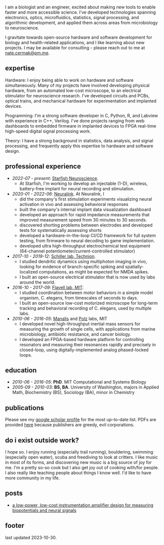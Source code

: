 I am a biologist and an engineer, excited about making new tools to enable faster and more accessible science. I’ve developed technologies spanning electronics, optics, microfluidics, statistics, signal processing, and algorithmic development, and applied them across areas from microbiology to neuroscience.

I gravitate towards open-source hardware and software development for biology and health-related applications, and I like learning about new projects. I may be available for consulting - please reach out to me at nate.cermak@pm.me.

## expertise
Hardware: I enjoy being able to work on hardware and software simultaneously. Many of my projects have involved developing physical hardware, from an automated low-cost microscope, to an electrical stimulator for neuroscience research. I've developed circuits and PCBs, optical trains, and mechanical hardware for experimentation and implanted devices.

Programming: I'm a strong software developer in C, Python, R, and Labview with experience in C++, Verilog. I've done projects ranging from web dashboards to embedded firmware in implanted devices to FPGA real-time high-speed digital signal processing work.

Theory: I have a strong background in statistics, data analysis, and signal processing, and frequently apply this expertise to hardware and software design.

## professional experience

- *2022-07 - present*: [Starfish Neuroscience](https://starfishneuroscience.com/).
    - At Starfish, I'm working to develop an injectable (1-D), wireless, battery-free implant for neural recording and stimulation.
- *2020-01 - 2022-06*: [Neuralink](https://neuralink.com/). At Neuralink, I
    - did the company's first stimulation experiments visualizing neural activation in vivo and assessing behavioral responses
    - built the company's internal implant data visualization dashboard
    - developed an approach for rapid impedance measurements that improved measurement speed from 30 minutes to 30 seconds.
    - discovered shorting problems between electrodes and developed tests for systematically assessing shorts
    - developed a hardware-in-the-loop CI/CD framework for full system testing, from firmware to neural decoding to game implementation.
    - developed ultra high-throughput electrochemical test equipment (64-channel potentiometer/current-controlled stimulator)
- *2017-10 - 2019-12*: [Schiller lab, Technion](https://http://schillerj.net.technion.ac.il/).
    - I studied dendritic dynamics using multiphoton imaging in vivo, looking for evidence of branch-specific spiking and spatially-localized computations, as might be expected for NMDA spikes.
    - I built an open-source electrical stimulator that is now used by labs around the world.
- *2016-10 - 2017-09*: [Flavell lab, MIT](https://flavell.mit.edu/):
    - I studied coordination between motor behaviors in a simple model organism, C. elegans, from timescales of seconds to days.
    - I built an open-source low-cost motorized microscope for long-term tracking and behavioral recording of C. elegans, used by multiple labs.
- *2010-06 - 2016-05*: [Manalis](http://manalis-lab.mit.edu/) and [Polz](https://www.microbial-ecology.net/people/martin-polz) labs, MIT
    - I developed novel high-throughput inertial mass sensors for measuring the growth of single cells, with applications from marine microbiology, antibiotic resistance, and cancer biology.
    - I developed an FPGA-based hardware platform for controlling resonators and measuring their resonances rapidly and precisely in closed-loop, using digitally-implemented analog phased-locked loops.

## education

- *2010-06 - 2016-05*: **PhD**. MIT Computational and Systems Biology
- *2005-09 - 2010-03*: **BS, BA**. University of Washington, majors in Applied Math, Biochemistry (BS), Sociology (BA), minor in Chemistry

## publications
Please see my [google scholar profile](https://scholar.google.com/citations?user=5FN4gzUAAAAJ) for the most up-to-date list. PDFs are provided [here](publications.html) because publishers are greedy, evil corporations.

## do i exist outside work?
I hope so. I enjoy running (especially trail running), bouldering, swimming (especially open water), scuba and freediving to look at critters. I like music in most of its forms, and discovering new music is a big source of joy for me. I'm a pretty so-so cook but I also get joy out of cooking with/for people. I also really like teaching people about things I know well. I'd like to have more community in my life.

## posts

 - [a low-power, low-cost instrumentation amplifier design for measuring biopotentials and neural signals](posts/2023-11-26/2023-11-26_inamp-biopotential-circuit.html)

## footer
last updated 2023-10-30.
